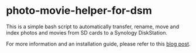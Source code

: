 # photo-movie-helper-for-dsm

This is a simple bash script to automatically transfer, rename, move and index photos and movies from SD cards to a Synology DiskStation.

For more information and an installation guide, please refer to this [blog post](http://www.netsinn.de/en/how-to-set-up-synologys-diskstation-to-automatically-transfer-rename-move-and-index-photos-movies/).
